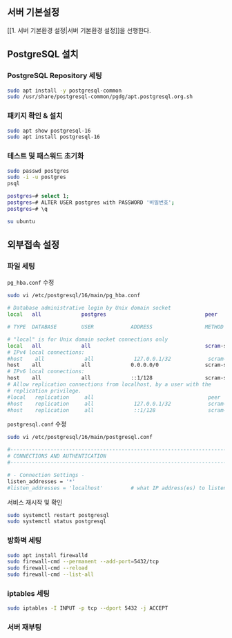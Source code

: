 ## 서버 기본설정
[[1. 서버 기본환경 설정|서버 기본환경 설정]]을 선행한다.
## PostgreSQL 설치 
### PostgreSQL Repository 세팅
```sh
sudo apt install -y postgresql-common
sudo /usr/share/postgresql-common/pgdg/apt.postgresql.org.sh
```

### 패키지 확인 & 설치
```sh
sudo apt show postgresql-16
sudo apt install postgresql-16
```

### 테스트 및 패스워드 초기화
```sh
sudo passwd postgres
sudo -i -u postgres
psql

postgres=# select 1;
postgres=# ALTER USER postgres with PASSWORD '비밀번호';
postgres=# \q

su ubuntu
```

## 외부접속 설정
### 파일 세팅
`pg_hba.conf` 수정
```sh
sudo vi /etc/postgresql/16/main/pg_hba.conf
```

```sh
# Database administrative login by Unix domain socket
local   all             postgres                                peer

# TYPE  DATABASE        USER            ADDRESS                 METHOD

# "local" is for Unix domain socket connections only
local   all             all                                     scram-sha-256
# IPv4 local connections:
#host    all             all             127.0.0.1/32            scram-sha-256
host    all             all             0.0.0.0/0               scram-sha-256
# IPv6 local connections:
host    all             all             ::1/128                 scram-sha-256
# Allow replication connections from localhost, by a user with the
# replication privilege.
#local   replication     all                                     peer
#host    replication     all             127.0.0.1/32            scram-sha-256
#host    replication     all             ::1/128                 scram-sha-256
```

`postgresql.conf` 수정
```sh
sudo vi /etc/postgresql/16/main/postgresql.conf
```

```sh
#------------------------------------------------------------------------------
# CONNECTIONS AND AUTHENTICATION
#------------------------------------------------------------------------------

# - Connection Settings -
listen_addresses = '*'
#listen_addresses = 'localhost'         # what IP address(es) to listen on;
```

서비스 재시작 및 확인
```sh
sudo systemctl restart postgresql
sudo systemctl status postgresql
```

### 방화벽 세팅
```sh
sudo apt install firewalld
sudo firewall-cmd --permanent --add-port=5432/tcp
sudo firewall-cmd --reload
sudo firewall-cmd --list-all
```

### iptables 세팅
```sh
sudo iptables -I INPUT -p tcp --dport 5432 -j ACCEPT
```

### 서버 재부팅